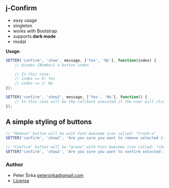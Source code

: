 ## j-Confirm

- easy usage
- singleton
- works with Bootstrap
- supports __dark mode__
- modal

__Usage__:

```javascript
SETTER('confirm', 'show', message, ['Yes', 'No'], function(index) {
	// @index {Number} a button index

	// In this case:
	// index == 0: Yes
	// index == 1: No
});

SETTER('confirm', 'show2', message, ['Yes', 'No'], function() {
	// In this case will be the callback executed if the user will click on "yes" button only
});
````

## A simple styling of buttons

```javascript
// "Remove" button will be with Font-Awesome icon called: "trash-o"
SETTER('confirm', 'show2', 'Are you sure you want to remove selected item?', ['"trash-o" Remove', 'Cancel'], REMOVE_FUNCTION);

// "Confirm" button will be "green" with Font-Awesome icon called: "checked-circle"
SETTER('confirm', 'show2', 'Are you sure you want to confirm selected items?', ['"checked-circle" Confirm #2BA433', 'Cancel'], REMOVE_FUNCTION);
````

### Author

- Peter Širka <petersirka@gmail.com>
- [License](https://www.totaljs.com/license/)